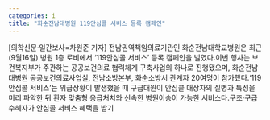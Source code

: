 ```yaml
---
categories: i
title: "화순전남대병원 119안심콜 서비스 등록 캠페인"
---
```

[의학신문·일간보사=차원준 기자] 전남권역책임의료기관인 화순전남대학교병원은 최근(9월16일) 병원 1층 로비에서 ‘119안심콜 서비스’ 등록 캠페인을 벌였다.이번 행사는 보건복지부가 주관하는 공공보건의료 협력체계 구축사업의 하나로 진행됐으며, 화순전남대병원 공공보건의료사업실, 전남소방본부, 화순소방서 관계자 20여명이 참가했다.‘119안심콜 서비스’는 위급상황이 발생했을 때 구급대원이 안심콜 대상자의 질병과 특성을 미리 파악한 뒤 환자 맞춤형 응급처치와 신속한 병원이송이 가능한 서비스다.구조·구급 수혜자가 안심콜 서비스 혜택을 받기